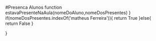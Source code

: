 #Presenca Alunos
function estavaPresenteNaAula(nomeDoAluno,nomeDosPresentes)
}
if(nomeDosPresentes.indexOf('matheus Ferreira')){
return True
}else{
return False
  }

} 
